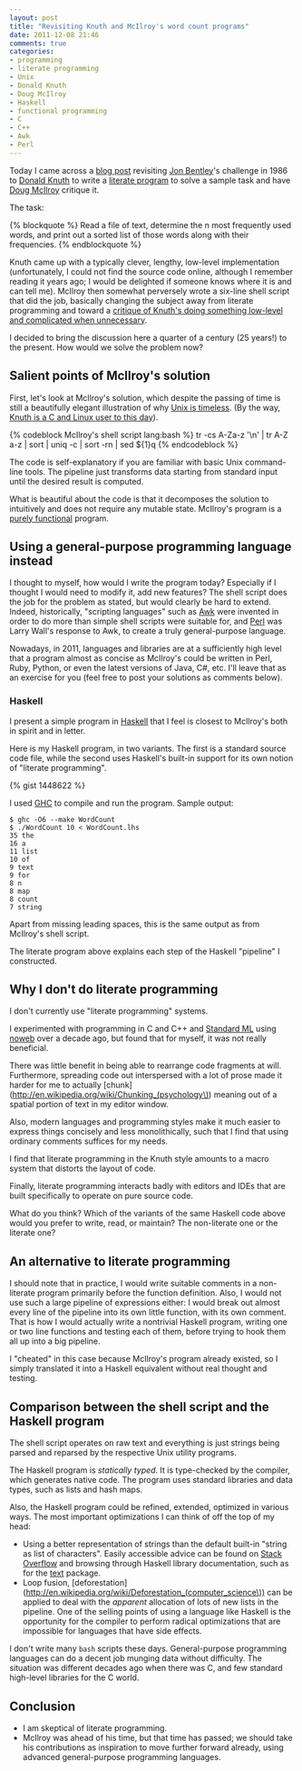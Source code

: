 ```yaml
---
layout: post
title: "Revisiting Knuth and McIlroy's word count programs"
date: 2011-12-08 21:46
comments: true
categories:
- programming
- literate programming
- Unix
- Donald Knuth
- Doug McIlroy
- Haskell
- functional programming
- C
- C++
- Awk
- Perl
---
```

Today I came across a [blog post](http://www.leancrew.com/all-this/2011/12/more-shell-less-egg/) revisiting [Jon Bentley](http://en.wikipedia.org/wiki/Jon_Bentley)'s challenge in 1986 to [Donald Knuth](http://www-cs-staff.stanford.edu/~uno/) to write a [literate program](http://en.wikipedia.org/wiki/Literate_programming) to solve a sample task and have [Doug McIlroy](http://www.cs.dartmouth.edu/~doug/) critique it.

The task:

{% blockquote %}
Read a file of text, determine the n most frequently used words, and print out a sorted list of those words along with their frequencies.
{% endblockquote %}

Knuth came up with a typically clever, lengthy, low-level implementation (unfortunately, I could not find the source code online, although I remember reading it years ago; I would be delighted if someone knows where it is and can tell me). McIlroy then somewhat perversely wrote a six-line shell script that did the job, basically changing the subject away from literate programming and toward a [critique of Knuth's doing something low-level and complicated when unnecessary](http://www.princeton.edu/~hos/mike/transcripts/mcilroy.htm).

I decided to bring the discussion here a quarter of a century (25 years!) to the present. How would we solve the problem now?

<!--more-->

## Salient points of McIlroy's solution

First, let's look at McIlroy's solution, which despite the passing of time is still a beautifully elegant illustration of why [Unix is timeless](http://franklinchen.com/blog/2011/10/13/why-dennis-ritchie-is-important.markdown). (By the way, [Knuth is a C and Linux user to this day](http://www.informit.com/articles/article.aspx?p=1193856)).

{% codeblock McIlroy's shell script lang:bash %}
tr -cs A-Za-z '\n' |
tr A-Z a-z |
sort |
uniq -c |
sort -rn |
sed ${1}q
{% endcodeblock %}

The code is self-explanatory if you are familiar with basic Unix command-line tools. The pipeline just transforms data starting from standard input until the desired result is computed.

What is beautiful about the code is that it decomposes the solution to intuitively and does not require any mutable state. McIlroy's program is a [purely functional](http://en.wikipedia.org/wiki/Purely_functional) program.

## Using a general-purpose programming language instead

I thought to myself, how would I write the program today? Especially if I thought I would need to modify it, add new features? The shell script does the job for the problem as stated, but would clearly be hard to extend. Indeed, historically, "scripting languages" such as [Awk](http://en.wikipedia.org/wiki/AWK) were invented in order to do more than simple shell scripts were suitable for, and [Perl](http://www.perl.org/) was Larry Wall's response to Awk, to create a truly general-purpose language.

Nowadays, in 2011, languages and libraries are at a sufficiently high level that a program almost as concise as McIlroy's could be written in Perl, Ruby, Python, or even the latest versions of Java, C#, etc. I'll leave that as an exercise for you (feel free to post your solutions as comments below).

### Haskell

I present a simple program in [Haskell](http://www.haskell.org/) that I feel is closest to McIlroy's both in spirit and in letter.

Here is my Haskell program, in two variants. The first is a standard source code file, while the second uses Haskell's built-in support for its own notion of "literate programming".

{% gist 1448622 %}

I used [GHC](http://www.haskell.org/ghc/) to compile and run the program.  Sample output:

```
$ ghc -O6 --make WordCount
$ ./WordCount 10 < WordCount.lhs 
35 the
16 a
11 list
10 of
9 text
9 for
8 n
8 map
8 count
7 string
```

Apart from missing leading spaces, this is the same output as from McIlroy's shell script.

The literate program above explains each step of the Haskell "pipeline" I constructed.

## Why I don't do literate programming

I don't currently use "literate programming" systems.

I experimented with programming in C and C++ and [Standard ML](http://en.wikipedia.org/wiki/Standard_ML) using [noweb](http://www.cs.tufts.edu/~nr/noweb/) over a decade ago, but found that for myself, it was not really beneficial.

There was little benefit in being able to rearrange code fragments at will. Furthermore, spreading code out interspersed with a lot of prose made it harder for me to actually [chunk](http://en.wikipedia.org/wiki/Chunking_(psychology\)) meaning out of a spatial portion of text in my editor window.

Also, modern languages and programming styles make it much easier to express things concisely and less monolithically, such that I find that using ordinary comments suffices for my needs.

I find that literate programming in the Knuth style amounts to a macro system that distorts the layout of code.

Finally, literate programming interacts badly with editors and IDEs that are built specifically to operate on pure source code.

What do you think? Which of the variants of the same Haskell code above would you prefer to write, read, or maintain? The non-literate one or the literate one? 

## An alternative to literate programming

I should note that in practice, I would write suitable comments in a non-literate program primarily before the function definition. Also, I would not use such a large pipeline of expressions either: I would break out almost every line of the pipeline into its own little function, with its own comment. That is how I would actually write a nontrivial Haskell program, writing one or two line functions and testing each of them, before trying to hook them all up into a big pipeline.

I "cheated" in this case because McIlroy's program already existed, so I simply translated it into a Haskell equivalent without real thought and testing.

## Comparison between the shell script and the Haskell program

The shell script operates on raw text and everything is just strings being parsed and reparsed by the respective Unix utility programs.

The Haskell program is *statically typed*. It is type-checked by the compiler, which generates native code. The program uses standard libraries and data types, such as lists and hash maps.

Also, the Haskell program could be refined, extended, optimized in various ways. The most important optimizations I can think of off the top of my head:

- Using a better representation of strings than the default built-in "string as list of characters". Easily accessible advice can be found on [Stack Overflow](http://stackoverflow.com/questions/576213/efficient-string-implementation-in-haskell) and browsing through Haskell library documentation, such as for the [text](http://hackage.haskell.org/cgi-bin/hackage-scripts/package/text) package.
- Loop fusion, [deforestation](http://en.wikipedia.org/wiki/Deforestation_(computer_science\)) can be applied to deal with the *apparent* allocation of lots of new lists in the pipeline. One of the selling points of using a language like Haskell is the opportunity for the compiler to perform radical optimizations that are impossible for languages that have side effects.

I don't write many `bash` scripts these days. General-purpose programming languages can do a decent job munging data without difficulty. The situation was different decades ago when there was C, and few standard high-level libraries for the C world.

## Conclusion

- I am skeptical of literate programming.
- McIlroy was ahead of his time, but that time has passed; we should take his contributions as inspiration to move further forward already, using advanced general-purpose programming languages.
